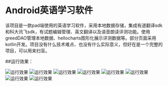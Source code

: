 # Android英语学习软件
该项目是一款pad端使用的英语学习软件，采用本地数据存储，集成有道翻译sdk和科大讯飞sdk，有试题编辑管理、英文翻译以及语音朗读评测功能。使用greedDAO管理本地数据、hellocharts图形化展示评测数据等。部分页面采用kotlin开发。项目没有什么技术难点、也没有什么实际意义，但好在是一个完整的项目，可以用来扫盲。

##运行效果：


![运行效果](https://github.com/DavidInChina/EnglishStu/blob/master/device-2017-08-16-120605.png)
![运行效果](https://github.com/DavidInChina/EnglishStu/blob/master/device-2017-08-16-120655.png)
![运行效果](https://github.com/DavidInChina/EnglishStu/blob/master/device-2017-08-16-120723.png)
![运行效果](https://github.com/DavidInChina/EnglishStu/blob/master/device-2017-08-16-120745.png)
![运行效果](https://github.com/DavidInChina/EnglishStu/blob/master/device-2017-08-16-120816.png)
![运行效果](https://github.com/DavidInChina/EnglishStu/blob/master/device-2017-08-16-120849.png)
![运行效果](https://github.com/DavidInChina/EnglishStu/blob/master/device-2017-08-16-120922.png)
![运行效果](https://github.com/DavidInChina/EnglishStu/blob/master/device-2017-08-16-120959.png)
